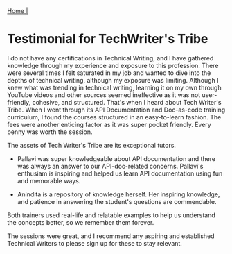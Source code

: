 <nav>
<a href="index.html"> Home   | </a>
</nav>

# Testimonial for TechWriter's Tribe

I do not have any certifications in Technical Writing, and I have gathered knowledge through my experience and exposure to this profession. There were several times I felt saturated in my job and wanted to dive into the depths of technical writing, although my exposure was limiting. 
Although I knew what was trending in technical writing, learning it on my own through YouTube videos and other sources seemed ineffective as it was not user-friendly, cohesive, and structured. That's when I heard about Tech Writer's Tribe. 
When I went through its API Documentation and Doc-as-code training curriculum, I found the courses structured in an easy-to-learn fashion. The fees were another enticing factor as it was super pocket friendly. Every penny was worth the session. 

The assets of Tech Writer's Tribe are its exceptional tutors. 

-  Pallavi was super knowledgeable about API documentation and there was always an answer to our API-doc-related concerns. 
Pallavi's enthusiam is inspiring and helped us learn API documentation using fun and memorable ways. 

-  Anindita is a repository of knowledge herself. Her inspiring knowledge, and  patience in answering the student's questions are commendable. 

Both trainers used real-life and relatable examples to help us understand the concepts better, so we remember them forever. 

The sessions were great, and I recommend any aspiring and established Technical Writers to please sign up for these to stay relevant.
